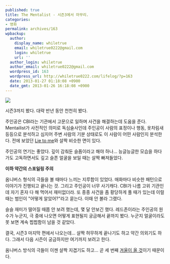 ```yaml
---
published: true
title: The Mentalist - 시즌3에서 마무리.
categories:
- 영화
permalink: archives/163
wpbackup:
  author:
    display_name: whiletrue
    email: whiletrue0222@gmail.com
    login: whiletrue
    url: ''
  author_login: whiletrue
  author_email: whiletrue0222@gmail.com
  wordpress_id: 163
  wordpress_url: http://whiletrue0222.com/lifelog/?p=163
  date: 2013-01-27 01:18:08 +0900
  date_gmt: 2013-01-26 16:18:08 +0900
---
```


![](https://lh4.googleusercontent.com/-rFekjFG7UN0/UQPz1Jd83QI/AAAAAAAAD5k/4_toYeDMm6g/s800/tv_the_mentalist_wallpaper-normal5.4.jpg)

시즌3까지 봤다.
대략 반년 동안 천천히 봤다.

주인공은 CBI라는 기관에서 고문으로 일하며 사건을 해결하는데 도움을 준다.
Mentailist가 사전적인 의미로 독심술사인데 주인공이 사람의 표정이나 행동, 옷차림새 등등으로 분석하고 심지어 주변 사람의 기분
상태로도 이 사람이 어떤 사람인지 분석한다.
전에 보았던 [Lie to me](http://whiletrue0222.com/lifelog/archives/66)와 살짝 비슷한 면이 있다.

주인공의 연기는 좋았다.
깊이 감춰둔 슬픔이라고 해야 하나...
능글능글한 모습을 하다가도 고독하면서도 깊고 슬픈 얼굴을 보일 때는 살짝 빠져들었다.

**이하 약간의 스포일링 주의**

옴니버스 형식의 극들을 볼 때마다 느끼는 지루함이 있었다.
매화마다 비슷한 패턴으로 이야기가 진행되고 끝나는 것.
그리고 주인공이 너무 사기캐다. CBI가 나름 고위 기관인데 자기 혼자 다 해 먹어서 재미없더라.
또 종종 사건을 좀 황당하게 풀 때가 있는데 이럴 때는 범인이 "어떻게 알았어?"라고 묻는다.
이때 안 볼라 그랬다.

슬슬 재미가 떨어질 때쯤 안 보려 했는데, 몇 달 안보긴 했다.
레드존이라는 주인공의 원수가 누군지, 극 중에 나오면 어떻게 표현될지 궁금해서 끝까지 봤다.
누군지 얼굴이라도 못 보면 계속 찝찝함이 남을 것 같았다.

결국, 시즌3 마지막 편에서 나오는데... 살짝 허무하게 끝나기도 하고 약간 의외기도 하다.
그래서 다음 시즌이 궁금하지만 여기까지 보려고 한다.

옴니버스 방식의 극들이 이젠 살짝 지겹기도 하고...
곧 세 번째 [겨울이 올 것](http://whiletrue0222.com/lifelog/archives/104)이기 때문이다.
